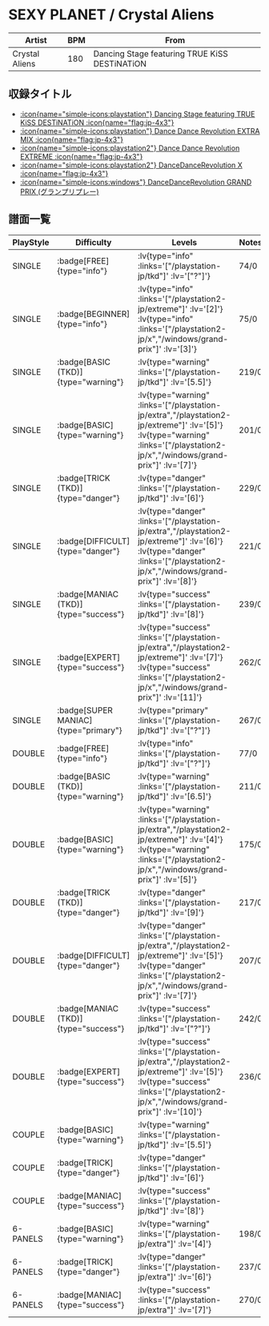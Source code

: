 # SEXY PLANET / Crystal Aliens

|Artist|BPM|From|
|------|---|----|
|Crystal Aliens|180|Dancing Stage featuring TRUE KiSS DESTiNATiON|

## 収録タイトル

- [ :icon{name="simple-icons:playstation"} Dancing Stage featuring TRUE KiSS DESTiNATiON :icon{name="flag:jp-4x3"} ](/playstation-jp/tkd)
- [ :icon{name="simple-icons:playstation"} Dance Dance Revolution EXTRA MIX :icon{name="flag:jp-4x3"} ](/playstation-jp/extra)
- [ :icon{name="simple-icons:playstation2"} Dance Dance Revolution EXTREME :icon{name="flag:jp-4x3"} ](/playstation2-jp/extreme)
- [ :icon{name="simple-icons:playstation2"} DanceDanceRevolution X :icon{name="flag:jp-4x3"} ](/playstation2-jp/x)
- [ :icon{name="simple-icons:windows"} DanceDanceRevolution GRAND PRIX (グランプリプレー)](/windows/grand-prix)

## 譜面一覧

|PlayStyle|Difficulty|Levels|Notes|Movie|
|---------|----------|------|-----|-----|
|SINGLE| :badge[FREE]{type="info"} | :lv{type="info" :links='["/playstation-jp/tkd"]' :lv='["?"]'} |74/0||
|SINGLE| :badge[BEGINNER]{type="info"} | :lv{type="info" :links='["/playstation2-jp/extreme"]' :lv='[2]'}  :lv{type="info" :links='["/playstation2-jp/x","/windows/grand-prix"]' :lv='[3]'} |75/0||
|SINGLE| :badge[BASIC (TKD)]{type="warning"} | :lv{type="warning" :links='["/playstation-jp/tkd"]' :lv='[5.5]'} |219/0||
|SINGLE| :badge[BASIC]{type="warning"} | :lv{type="warning" :links='["/playstation-jp/extra","/playstation2-jp/extreme"]' :lv='[5]'}  :lv{type="warning" :links='["/playstation2-jp/x","/windows/grand-prix"]' :lv='[7]'} |201/0||
|SINGLE| :badge[TRICK (TKD)]{type="danger"} | :lv{type="danger" :links='["/playstation-jp/tkd"]' :lv='[6]'} |229/0||
|SINGLE| :badge[DIFFICULT]{type="danger"} | :lv{type="danger" :links='["/playstation-jp/extra","/playstation2-jp/extreme"]' :lv='[6]'}  :lv{type="danger" :links='["/playstation2-jp/x","/windows/grand-prix"]' :lv='[8]'} |221/0||
|SINGLE| :badge[MANIAC (TKD)]{type="success"} | :lv{type="success" :links='["/playstation-jp/tkd"]' :lv='[8]'} |239/0||
|SINGLE| :badge[EXPERT]{type="success"} | :lv{type="success" :links='["/playstation-jp/extra","/playstation2-jp/extreme"]' :lv='[7]'}  :lv{type="success" :links='["/playstation2-jp/x","/windows/grand-prix"]' :lv='[11]'} |262/0||
|SINGLE| :badge[SUPER MANIAC]{type="primary"} | :lv{type="primary" :links='["/playstation-jp/tkd"]' :lv='["?"]'} |267/0||
|DOUBLE| :badge[FREE]{type="info"} | :lv{type="info" :links='["/playstation-jp/tkd"]' :lv='["?"]'} |77/0||
|DOUBLE| :badge[BASIC (TKD)]{type="warning"} | :lv{type="warning" :links='["/playstation-jp/tkd"]' :lv='[6.5]'} |211/0||
|DOUBLE| :badge[BASIC]{type="warning"} | :lv{type="warning" :links='["/playstation-jp/extra","/playstation2-jp/extreme"]' :lv='[4]'}  :lv{type="warning" :links='["/playstation2-jp/x","/windows/grand-prix"]' :lv='[5]'} |175/0||
|DOUBLE| :badge[TRICK (TKD)]{type="danger"} | :lv{type="danger" :links='["/playstation-jp/tkd"]' :lv='[9]'} |217/0||
|DOUBLE| :badge[DIFFICULT]{type="danger"} | :lv{type="danger" :links='["/playstation-jp/extra","/playstation2-jp/extreme"]' :lv='[5]'}  :lv{type="danger" :links='["/playstation2-jp/x","/windows/grand-prix"]' :lv='[7]'} |207/0||
|DOUBLE| :badge[MANIAC (TKD)]{type="success"} | :lv{type="success" :links='["/playstation-jp/tkd"]' :lv='["?"]'} |242/0||
|DOUBLE| :badge[EXPERT]{type="success"} | :lv{type="success" :links='["/playstation-jp/extra","/playstation2-jp/extreme"]' :lv='[5]'}  :lv{type="success" :links='["/playstation2-jp/x","/windows/grand-prix"]' :lv='[10]'} |236/0||
|COUPLE| :badge[BASIC]{type="warning"} | :lv{type="warning" :links='["/playstation-jp/tkd"]' :lv='[5.5]'} |||
|COUPLE| :badge[TRICK]{type="danger"} | :lv{type="danger" :links='["/playstation-jp/tkd"]' :lv='[6]'} |||
|COUPLE| :badge[MANIAC]{type="success"} | :lv{type="success" :links='["/playstation-jp/tkd"]' :lv='[8]'} |||
|6-PANELS| :badge[BASIC]{type="warning"} | :lv{type="warning" :links='["/playstation-jp/extra"]' :lv='[4]'} |198/0||
|6-PANELS| :badge[TRICK]{type="danger"} | :lv{type="danger" :links='["/playstation-jp/extra"]' :lv='[6]'} |237/0||
|6-PANELS| :badge[MANIAC]{type="success"} | :lv{type="success" :links='["/playstation-jp/extra"]' :lv='[7]'} |270/0||
